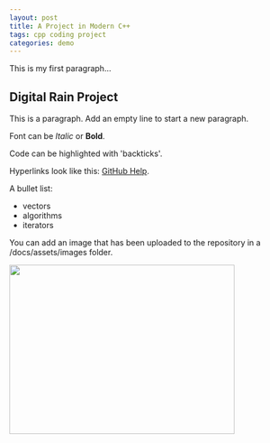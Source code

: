 ```yaml
---
layout: post
title: A Project in Modern C++
tags: cpp coding project
categories: demo
---
```


This is my first paragraph...

## Digital Rain Project 

This is a paragraph. Add an empty line to start a new paragraph.

Font can be *Italic* or **Bold**.

Code can be highlighted with 'backticks'.

Hyperlinks look like this: [GitHub Help](https://help.github.com/).

A bullet list:

- vectors
- algorithms
- iterators

You can add an image that has been uploaded to the repository in a /docs/assets/images folder.

<img src="https://raw.githubusercontent.com/melgineer/digital-rain-25-cpp/main/docs/assets/images/DigitalRain.jpg" width="400" height="300">
